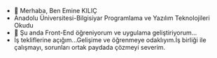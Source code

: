 - 👋 Merhaba, Ben Emine KILIÇ
- Anadolu Üniversitesi-Bilgisiyar Programlama ve Yazılım Teknolojileri Okudu
- 🌱 Şu anda Front-End öğreniyorum ve uygulama geliştiriyorum...
- İş tekliflerine açığım...Gelişime ve öğrenmeye odaklıyım.İş birliği ile çalışmayı, sorunları ortak paydada çözmeyi severim.
  

<!---
Ekilic2017/Ekilic2017 is a ✨ special ✨ repository because its `README.md` (this file) appears on your GitHub profile.
You can click the Preview link to take a look at your changes.
--->
